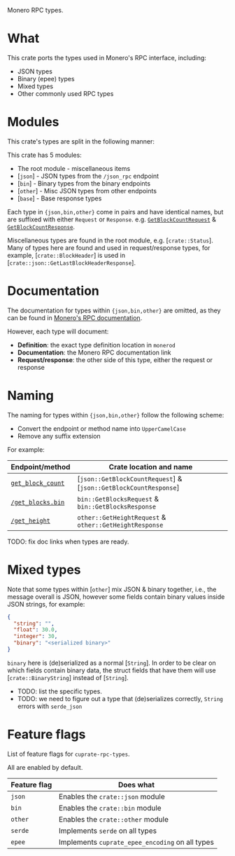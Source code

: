 Monero RPC types.

# What
This crate ports the types used in Monero's RPC interface, including:
- JSON types
- Binary (epee) types
- Mixed types
- Other commonly used RPC types

# Modules
This crate's types are split in the following manner:

This crate has 5 modules:
- The root module - miscellaneous items
- [`json`] - JSON types from the `/json_rpc` endpoint
- [`bin`] - Binary types from the binary endpoints
- [`other`] - Misc JSON types from other endpoints
- [`base`] - Base response types

Each type in `{json,bin,other}` come in pairs and have identical names, but are suffixed with either `Request` or `Response`. e.g. [`GetBlockCountRequest`](crate::json::GetBlockCountRequest) & [`GetBlockCountResponse`](crate::json::GetBlockCountResponse).

Miscellaneous types are found in the root module, e.g. [`crate::Status`]. Many of types here are found and used in request/response types, for example, [`crate::BlockHeader`] is used in [`crate::json::GetLastBlockHeaderResponse`].

# Documentation
The documentation for types within `{json,bin,other}` are omitted, as they can be found in [Monero's RPC documentation](https://www.getmonero.org/resources/developer-guides/daemon-rpc.html).

However, each type will document:
- **Definition**: the exact type definition location in `monerod`
- **Documentation**: the Monero RPC documentation link
- **Request/response**: the other side of this type, either the request or response

# Naming
The naming for types within `{json,bin,other}` follow the following scheme:
- Convert the endpoint or method name into `UpperCamelCase`
- Remove any suffix extension

For example:

| Endpoint/method | Crate location and name |
|-----------------|-------------------------|
| [`get_block_count`](https://www.getmonero.org/resources/developer-guides/daemon-rpc.html#get_block_count) | [`json::GetBlockCountRequest`] & [`json::GetBlockCountResponse`]
| [`/get_blocks.bin`](https://www.getmonero.org/resources/developer-guides/daemon-rpc.html#get_blockbin) | `bin::GetBlocksRequest` & `bin::GetBlocksResponse`
| [`/get_height`](https://www.getmonero.org/resources/developer-guides/daemon-rpc.html#get_height) | `other::GetHeightRequest` & `other::GetHeightResponse`

TODO: fix doc links when types are ready.

# Mixed types
Note that some types within [`other`] mix JSON & binary together, i.e.,
the message overall is JSON, however some fields contain binary
values inside JSON strings, for example:

```json
{
  "string": "",
  "float": 30.0,
  "integer": 30,
  "binary": "<serialized binary>"
}
```

`binary` here is (de)serialized as a normal [`String`]. In order to be clear on which fields contain binary data, the struct fields that have them will use [`crate::BinaryString`] instead of [`String`].

- TODO: list the specific types.
- TODO: we need to figure out a type that (de)serializes correctly, `String` errors with `serde_json`

# Feature flags
List of feature flags for `cuprate-rpc-types`.

All are enabled by default.

| Feature flag | Does what |
|--------------|-----------|
| `json`       | Enables the `crate::json` module
| `bin`        | Enables the `crate::bin` module
| `other`      | Enables the `crate::other` module
| `serde`      | Implements `serde` on all types
| `epee`       | Implements `cuprate_epee_encoding` on all types